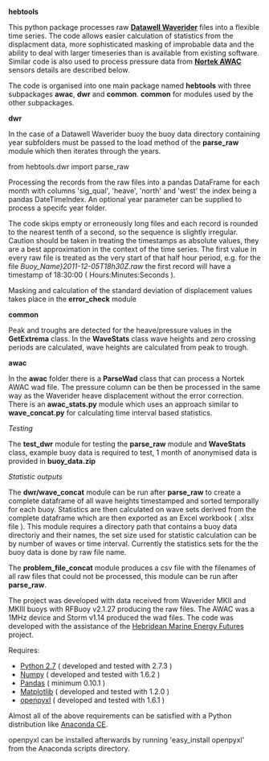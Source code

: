 **hebtools**

This python package processes raw 
**[Datawell Waverider](http://www.datawell.nl)** files into a flexible time 
series. The code allows easier calculation of statistics from the displacment
data, more sophisticated masking of improbable data and the ability to deal
with larger timeseries than is available from existing software. Similar code
is also used to process pressure data from 
**[Nortek AWAC](http://www.nortek-as.com/en/products/wave-systems/awac)** 
sensors details are described below.

The code is organised into one main package named **hebtools** with three 
subpackages **awac**, **dwr** and **common**. **common** for modules used by 
the other subpackages.

**dwr**

In the case of a Datawell Waverider buoy the buoy data directory containing year 
subfolders must be passed to the load method of the **parse_raw** module which
then iterates through the years. 

from hebtools.dwr import parse_raw

Processing the records from the raw files 
into a pandas DataFrame for each month with columns 'sig_qual', 'heave', 
'north' and 'west' the index being a pandas DateTimeIndex. An optional year 
parameter can be supplied to process a specifc year folder.

The code skips empty or erroneously long files and each record is rounded to 
the nearest tenth of a second, so the sequence is slightly irregular. Caution 
should be taken in treating the timestamps as absolute values, they are a best 
approximation in the context of the time series. The first value in every raw 
file is treated as the very start of that half hour period, e.g. for the file 
*Buoy_Name}2011-12-05T18h30Z.raw*  the first record will have a timestamp of 
18:30:00 ( Hours:Minutes:Seconds ). 

Masking and calculation of the standard deviation of displacement values 
takes place in the **error_check** module

**common**

Peak and troughs are detected for the heave/pressure values in the 
**GetExtrema** class. In the **WaveStats** class wave heights and zero 
crossing periods are calculated, wave heights are calculated from peak to 
trough.

**awac**

In the **awac** folder there is a **ParseWad** class that can 
process a Nortek AWAC wad file. The pressure column can be then be processed 
in the same way as the Waverider heave displacement without the error 
correction. There is an **awac\_stats.py** module which uses an approach 
similar to **wave_concat.py** for calculating time interval based statistics.

*Testing*

The **test_dwr** module for testing the **parse_raw** module and 
**WaveStats** class, example buoy data is required to test, 1 month of 
anonymised data is provided in **buoy\_data.zip**

*Statistic outputs*

The **dwr/wave\_concat** module can be run after **parse_raw** to create a complete
dataframe of all wave heights timestamped and sorted temporally for each buoy.
Statistics are then calculated on wave sets derived from the complete 
dataframe which are then exported as an Excel workbook ( .xlsx file ). This 
module requires a directory path that contains a buoy data directoriy and 
their names, the set size used for statistic calculation can be by number of 
waves or time interval. Currently the statistics sets for the the buoy data is
done by raw file name. 

The **problem\_file\_concat** module produces a csv file with the filenames of 
all raw files that could not be processed, this module can be run after 
**parse_raw**.

The project was developed with data received from Waverider MKII and MKIII 
buoys with RFBuoy v2.1.27 producing the raw files. The AWAC was a 1MHz device
and Storm v1.14 produced the wad files. The code was developed with the 
assistance of the [Hebridean Marine Energy Futures](http://hebmarine.com) 
project.

Requires: 

- [Python 2.7](http://python.org/download/) ( developed and tested with 2.7.3 )
- [Numpy](http://numpy.scipy.org) ( developed and tested with 1.6.2 )
- [Pandas](http://pandas.pydata.org) ( minimum 0.10.1 )
- [Matplotlib](http://matplotlib.org) ( developed and tested with 1.2.0 )
- [openpyxl](http://bitbucket.org/ericgazoni/openpyxl/src) ( developed and tested with 1.6.1 )

Almost all of the above requirements can be satisfied with a Python 
distribution like [Anaconda CE](http://continuum.io/downloads.html).

openpyxl can be installed afterwards by running 'easy_install openpyxl' from 
the Anaconda scripts directory.